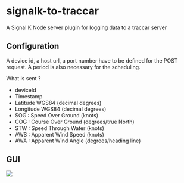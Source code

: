 # signalk-to-traccar

A Signal K Node server plugin for logging data to a traccar server

## Configuration

A device id, a host url, a port number have to be defined for the POST request. A period is also necessary for the scheduling.

What is sent ?
- deviceId
- Timestamp
- Latitude WGS84 (decimal degrees)
- Longitude WGS84 (decimal degrees)
- SOG : Speed Over Ground (knots)
- COG : Course Over Ground (degrees/true North)
- STW : Speed Through Water (knots)
- AWS : Apparent Wind Speed (knots)
- AWA : Apparent Wind Angle (degrees/heading line)

## GUI
![](/signalk-to-traccar_config.png)
